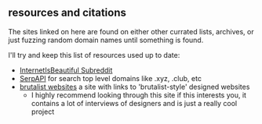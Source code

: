 ## resources and citations

The sites linked on here are found on either other currated lists, 
archives, or just fuzzing random domain names until something is found.

I'll try and keep this list of resources used up to date:

- [InternetIsBeautiful Subreddit](https://www.reddit.com/r/InternetIsBeautiful/)
- [SerpAPI](https://serpapi.com) for search top level domains like .xyz, .club, etc
- [brutalist websites](https://brutalistwebsites.com) a site with links to 'brutalist-style' designed websites
    - I highly recommend looking through this site if this interests you, it contains a lot of interviews of designers and is just a really cool project
